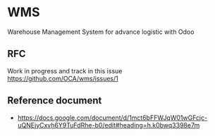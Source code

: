 # WMS
Warehouse Management System for advance logistic with Odoo

## RFC

Work in progress and track in this issue https://github.com/OCA/wms/issues/1

## Reference document

 - https://docs.google.com/document/d/1mct6bFFWJqW01wGFcjc-uQNEjyCxvh6Y9TuFdRhe-b0/edit#heading=h.k0bwq3398e7m

